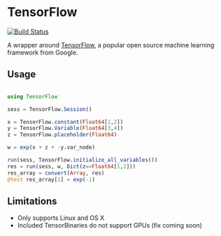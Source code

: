 # TensorFlow

[![Build Status](https://travis-ci.org/malmaud/TensorFlow.jl.svg?branch=master)](https://travis-ci.org/malmaud/TensorFlow.jl)

A wrapper around [TensorFlow](https://www.tensorflow.org/), a popular open source machine learning framework from Google.

## Usage

```julia

using TensorFlow

sess = TensorFlow.Session()

x = TensorFlow.constant(Float64[1,2])
y = TensorFlow.Variable(Float64[3,4])
z = TensorFlow.placeholder(Float64)

w = exp(x + z + -y.var_node)

run(sess, TensorFlow.initialize_all_variables())
res = run(sess, w, Dict(z=>Float64[1,2]))
res_array = convert(Array, res)
@test res_array[1] ≈ exp(-1)
```

## Limitations

* Only supports Linux and OS X
* Included TensorBinaries do not support GPUs (fix coming soon)
